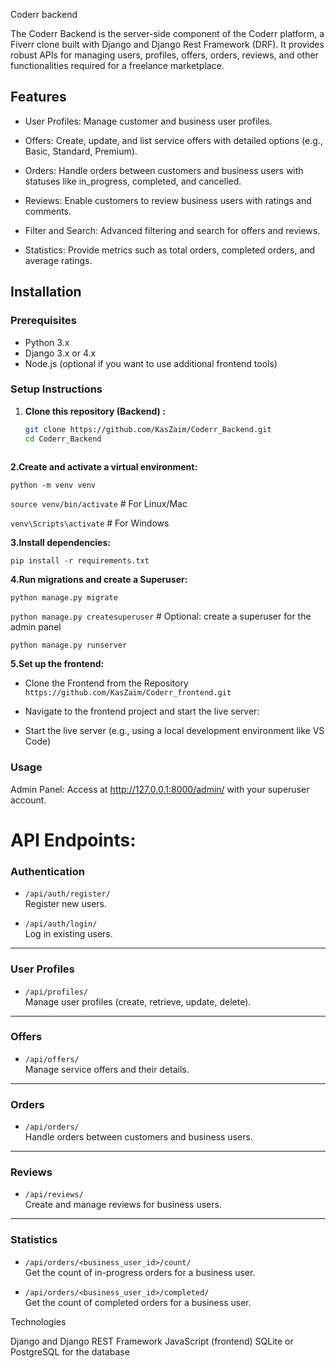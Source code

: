  Coderr backend

The Coderr Backend is the server-side component of the Coderr platform, a Fiverr clone built with Django and Django Rest Framework (DRF). It provides robust APIs for managing users, profiles, offers, orders, reviews, and other functionalities required for a freelance marketplace.

## Features

- User Profiles: Manage customer and business user profiles.

- Offers: Create, update, and list service offers with detailed options (e.g., Basic, Standard, Premium).

- Orders: Handle orders between customers and business users with statuses like in_progress, completed, and cancelled.

- Reviews: Enable customers to review business users with ratings and comments.

- Filter and Search: Advanced filtering and search for offers and reviews.

- Statistics: Provide metrics such as total orders, completed orders, and average ratings.

## Installation

### Prerequisites

- Python 3.x
- Django 3.x or 4.x
- Node.js (optional if you want to use additional frontend tools)

### Setup Instructions

1. **Clone this repository (Backend) :**
   ```bash
   git clone https://github.com/KasZaim/Coderr_Backend.git
   cd Coderr_Backend
  
**2.Create and activate a virtual environment:**  
  
  `python -m venv venv`
  
  `source venv/bin/activate`  # For Linux/Mac
  
  `venv\Scripts\activate`     # For Windows
  
**3.Install dependencies:**

  `pip install -r requirements.txt`

**4.Run migrations and create a Superuser:**
 
 `python manage.py migrate`
 
 `python manage.py createsuperuser`  # Optional: create a superuser for the admin panel
 
 `python manage.py runserver`

**5.Set up the frontend:**

- Clone the Frontend from the Repository  `https://github.com/KasZaim/Coderr_frontend.git`

- Navigate to the frontend project and start the live server:

- Start the live server (e.g., using a local development environment like VS Code)

### Usage

Admin Panel: Access at http://127.0.0.1:8000/admin/ with your superuser account.

# API Endpoints:

### **Authentication**
- `/api/auth/register/`  
  Register new users.
  
- `/api/auth/login/`  
  Log in existing users.

---

### **User Profiles**
- `/api/profiles/`  
  Manage user profiles (create, retrieve, update, delete).

---

### **Offers**
- `/api/offers/`  
  Manage service offers and their details.

---

### **Orders**
- `/api/orders/`  
  Handle orders between customers and business users.

---

### **Reviews**
- `/api/reviews/`  
  Create and manage reviews for business users.

---

### **Statistics**
- `/api/orders/<business_user_id>/count/`  
  Get the count of in-progress orders for a business user.

- `/api/orders/<business_user_id>/completed/`  
  Get the count of completed orders for a business user.

Technologies

Django and Django REST Framework
JavaScript (frontend)
SQLite or PostgreSQL for the database
